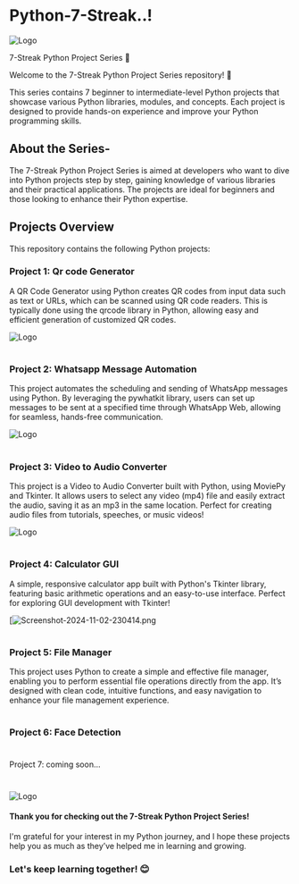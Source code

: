 
# Python-7-Streak..!

![Logo](https://i.postimg.cc/FzyCHwGc/main1.jpg)


7-Streak Python Project Series 🚀

Welcome to the 7-Streak Python Project Series repository! 🎉

This series contains 7 beginner to intermediate-level Python projects that showcase various Python libraries, modules, and concepts. Each project is designed to provide hands-on experience and improve your Python programming skills.

##  About the Series-

The 7-Streak Python Project Series is aimed at developers who want to dive into Python projects step by step, gaining knowledge of various libraries and their practical applications. The projects are ideal for beginners and those looking to enhance their Python expertise.

## Projects Overview
This repository contains the following Python projects:

### Project 1: Qr code Generator 
A QR Code Generator using Python creates QR codes from input data such as text or URLs, which can be scanned using QR code readers. This is typically done using the qrcode library in Python, allowing easy and efficient generation of customized QR codes.


![Logo](https://i.postimg.cc/nV6xKSq5/Screenshot-2024-10-24-143022.png)


#

### Project 2: Whatsapp Message Automation

This project automates the scheduling and sending of WhatsApp messages using Python. By leveraging the pywhatkit library, users can set up messages to be sent at a specified time through WhatsApp Web, allowing for seamless, hands-free communication.


![Logo](https://i.postimg.cc/sgF1r7SW/Whats-App-Image-2024-10-27-at-19-50-26-08977021.jpg)

#
### Project 3: Video to Audio Converter


This project is a Video to Audio Converter built with Python, using MoviePy and Tkinter. It allows users to select any video (mp4) file and easily extract the audio, saving it as an mp3 in the same location. Perfect for creating audio files from tutorials, speeches, or music videos!

![Logo](https://i.postimg.cc/ZRHK8dPq/img2.png)

#

### Project 4: Calculator GUI
A simple, responsive calculator app built with Python's Tkinter library, featuring basic arithmetic operations and an easy-to-use interface. Perfect for exploring GUI development with Tkinter!

[![Screenshot-2024-11-02-230414.png](https://i.postimg.cc/k4q1H9jL/Screenshot-2024-11-02-230414.png)

#

### Project 5: File Manager 
This project uses Python to create a simple and effective file manager, enabling you to perform essential file operations directly from the app. It’s designed with clean code, intuitive functions, and easy navigation to enhance your file management experience.

#

### Project 6: Face Detection
#

Project 7: coming soon...

#

#

# 

![Logo](https://getfullyfunded.com/wp-content/uploads/2015/12/thank-you-2-610x407.jpg)

#### Thank you for checking out the 7-Streak Python Project Series!
I'm grateful for your interest in my Python journey, and I hope these projects help you as much as they’ve helped me in learning and growing. 

### Let's keep learning together! 😊
